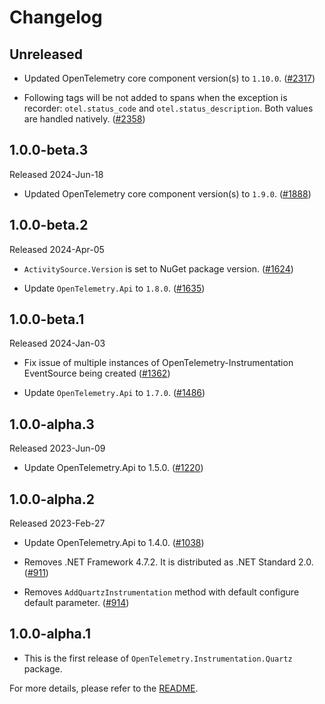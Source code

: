 # Changelog

## Unreleased

* Updated OpenTelemetry core component version(s) to `1.10.0`.
  ([#2317](https://github.com/open-telemetry/opentelemetry-dotnet-contrib/pull/2317))

* Following tags will be not added to spans when the exception is recorder:
  `otel.status_code` and `otel.status_description`. Both values are handled natively.
  ([#2358](https://github.com/open-telemetry/opentelemetry-dotnet-contrib/pull/2358))

## 1.0.0-beta.3

Released 2024-Jun-18

* Updated OpenTelemetry core component version(s) to `1.9.0`.
  ([#1888](https://github.com/open-telemetry/opentelemetry-dotnet-contrib/pull/1888))

## 1.0.0-beta.2

Released 2024-Apr-05

* `ActivitySource.Version` is set to NuGet package version.
  ([#1624](https://github.com/open-telemetry/opentelemetry-dotnet-contrib/pull/1624))

* Update `OpenTelemetry.Api` to `1.8.0`.
  ([#1635](https://github.com/open-telemetry/opentelemetry-dotnet-contrib/pull/1635))

## 1.0.0-beta.1

Released 2024-Jan-03

* Fix issue of multiple instances of OpenTelemetry-Instrumentation EventSource
  being created
  ([#1362](https://github.com/open-telemetry/opentelemetry-dotnet-contrib/pull/1362))

* Update `OpenTelemetry.Api` to `1.7.0`.
  ([#1486](https://github.com/open-telemetry/opentelemetry-dotnet-contrib/pull/1486))

## 1.0.0-alpha.3

Released 2023-Jun-09

* Update OpenTelemetry.Api to 1.5.0.
  ([#1220](https://github.com/open-telemetry/opentelemetry-dotnet-contrib/pull/1220))

## 1.0.0-alpha.2

Released 2023-Feb-27

* Update OpenTelemetry.Api to 1.4.0.
  ([#1038](https://github.com/open-telemetry/opentelemetry-dotnet-contrib/pull/1038))

* Removes .NET Framework 4.7.2. It is distributed as .NET Standard 2.0.
  ([#911](https://github.com/open-telemetry/opentelemetry-dotnet-contrib/pull/911))

* Removes `AddQuartzInstrumentation` method with default configure default parameter.
  ([#914](https://github.com/open-telemetry/opentelemetry-dotnet-contrib/pull/914))

## 1.0.0-alpha.1

* This is the first release of `OpenTelemetry.Instrumentation.Quartz` package.

For more details, please refer to the [README](README.md).
